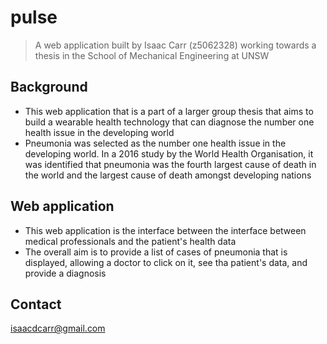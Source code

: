 # pulse
> A web application built by Isaac Carr (z5062328) working towards a thesis in the School of Mechanical Engineering at UNSW

## Background
* This web application that is a part of a larger group thesis that aims to build a wearable health technology that can diagnose the number one health issue in the developing world 
* Pneumonia was selected as the number one health issue in the developing world. In a 2016 study by the World Health Organisation, it was identified that pneumonia was the fourth largest cause of death in the world and the largest cause of death amongst developing nations

## Web application
* This web application is the interface between the interface between medical professionals and the patient's health data
* The overall aim is to provide a list of cases of pneumonia that is displayed, allowing a doctor to click on it, see tha patient's data, and provide a diagnosis

## Contact
isaacdcarr@gmail.com
